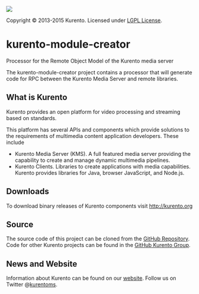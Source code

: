 [![][KurentoImage]][website]

Copyright © 2013-2015 Kurento. Licensed under [LGPL License].

kurento-module-creator
======================
Processor for the Remote Object Model of the Kurento media server

The kurento-module-creator project contains a processor that will
generate code for RPC between the Kurento Media Server and remote
libraries.

What is Kurento
---------------
Kurento provides an open platform for video processing and streaming
based on standards.

This platform has several APIs and components which provide solutions
to the requirements of multimedia content application developers.
These include

  * Kurento Media Server (KMS). A full featured media server providing
    the capability to create and manage dynamic multimedia pipelines.
  * Kurento Clients. Libraries to create applications with media
    capabilities. Kurento provides libraries for Java, browser JavaScript,
    and Node.js.

Downloads
---------
To download binary releases of Kurento components visit http://kurento.org

Source
------
The source code of this project can be cloned from the [GitHub Repository].
Code for other Kurento projects can be found in the [GitHub Kurento Group].

News and Website
----------------
Information about Kurento can be found on our [website].
Follow us on Twitter @[kurentoms].

[KurentoImage]: https://avatars1.githubusercontent.com/u/5392839?s=120
[LGPL License]: http://www.gnu.org/licenses/lgpl-2.1.html
[GitHub Repository]: https://github.com/kurento/kurento-module-creator
[GitHub Kurento Group]: https://github.com/Kurento
[website]: http://kurento.org
[kurentoms]: http://twitter.com/kurentoms

